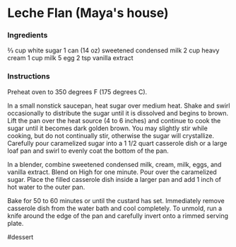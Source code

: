 # Leche Flan (Maya's house)
### Ingredients
2⁄3 cup white sugar
1 can (14 oz) sweetened condensed milk
2 cup heavy cream
1 cup milk
5 egg
2 tsp vanilla extract

### Instructions
Preheat oven to 350 degrees F (175 degrees C).

In a small nonstick saucepan, heat sugar over medium heat. Shake and swirl occasionally to distribute the sugar until it is dissolved and begins to brown. Lift the pan over the heat source (4 to 6 inches) and continue to cook the sugar until it becomes dark golden brown. You may slightly stir while cooking, but do not continually stir, otherwise the sugar will crystallize. Carefully pour caramelized sugar into a 1 1/2 quart casserole dish or a large loaf pan and swirl to evenly coat the bottom of the pan.

In a blender, combine sweetened condensed milk, cream, milk, eggs, and vanilla extract. Blend on High for one minute. Pour over the caramelized sugar. Place the filled casserole dish inside a larger pan and add 1 inch of hot water to the outer pan.

Bake for 50 to 60 minutes or until the custard has set. Immediately remove casserole dish from the water bath and cool completely. To unmold, run a knife around the edge of the pan and carefully invert onto a rimmed serving plate.

#dessert
